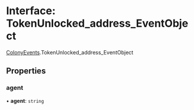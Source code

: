 # Interface: TokenUnlocked\_address\_EventObject

[ColonyEvents](../modules/ColonyEvents.md).TokenUnlocked_address_EventObject

## Properties

### agent

• **agent**: `string`

